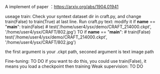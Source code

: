 A implement of paper ：https://arxiv.org/abs/1904.01941

useage
train:
Check your syntext dataset dir in craft.py, and change train(False) to train(True) at last line. 
Run craft.py
text:
modify it
if __name__ == "__main__":
    train(False)
    # test('/home/user4/ysx/demo/CRAFT_214000.ckpt', '/home/user4/ysx/CRAFT/802.jpg')
TO
if __name__ == "__main__":
    # train(False)
    test('/home/user4/ysx/demo/CRAFT_214000.ckpt', '/home/user4/ysx/CRAFT/802.jpg')

the first argument is your .ckpt path, seconed argument is text image path

Fine-tuning:
TO DO
if you want to do this, you could use train(False), it means you load a checkpoint then training
Weak supervision:
TO DO
